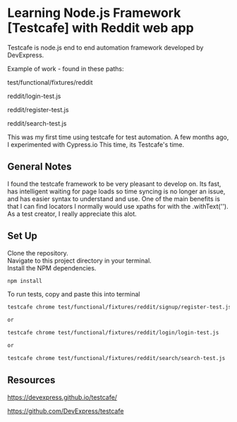 # Learning Node.js Framework [Testcafe] with Reddit web app

Testcafe is node.js end to end automation framework developed by DevExpress.

Example of work - found in these paths:

test/functional/fixtures/reddit

reddit/login-test.js

reddit/register-test.js

reddit/search-test.js

This was my first time using testcafe for test automation. A few months ago, I experimented with Cypress.io
This time, its Testcafe's time.

## General Notes
I found the testcafe framework to be very pleasant to develop on. Its fast, has intelligent waiting for page
loads so time syncing is no longer an issue, and has easier syntax to understand and use. One of the main benefits
is that I can find locators I normally would use xpaths for with the .withText('<text looking for in here>'). As a
test creator, I really appreciate this alot.

## Set Up

Clone the repository.  
Navigate to this project directory in your terminal.  
Install the NPM dependencies.  

```sh
npm install
```

To run tests, copy and paste this into terminal

```sh
testcafe chrome test/functional/fixtures/reddit/signup/register-test.js

or

testcafe chrome test/functional/fixtures/reddit/login/login-test.js

or

testcafe chrome test/functional/fixtures/reddit/search/search-test.js
```

## Resources
https://devexpress.github.io/testcafe/

https://github.com/DevExpress/testcafe
